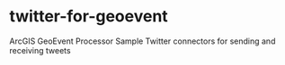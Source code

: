twitter-for-geoevent
====================

ArcGIS GeoEvent Processor Sample Twitter connectors for sending and receiving tweets
